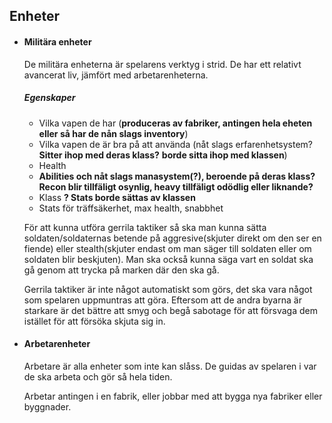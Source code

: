 ## Enheter  

- #### Militära enheter  

   De militära enheterna är spelarens verktyg i strid. De har ett relativt avancerat liv, jämfört med arbetarenheterna.
  ##### Egenskaper
  - Vilka vapen de har (**produceras av fabriker, antingen hela eheten eller så har de nån slags inventory**)
  - Vilka vapen de är bra på att använda (nåt slags erfarenhetsystem? **Sitter ihop med deras klass?** **borde sitta ihop med klassen**)
  - Health
  - **Abilities och nåt slags manasystem(?), beroende på deras klass? Recon blir tillfäligt osynlig, heavy tillfäligt    odödlig eller liknande?**
  - Klass **? Stats borde sättas av klassen**
  - Stats för träffsäkerhet, max health, snabbhet
  
   För att kunna utföra gerrila taktiker så ska man kunna sätta soldaten/soldaternas betende på aggresive(skjuter direkt    om den ser en fiende) eller stealth(skjuter endast om man säger till soldaten eller om soldaten blir beskjuten).
   Man ska också kunna säga vart en soldat ska gå genom att trycka på marken där den ska gå.

   Gerrila taktiker är inte något automatiskt som görs, det ska vara något som spelaren uppmuntras att göra. Eftersom att    de andra byarna är starkare är det bättre att smyg och begå sabotage för att försvaga dem istället för att försöka       skjuta sig in.

- #### Arbetarenheter
  Arbetare är alla enheter som inte kan slåss. De guidas av spelaren i var de ska arbeta och gör så hela tiden.  

  Arbetar antingen i en fabrik, eller jobbar med att bygga nya fabriker eller byggnader.
